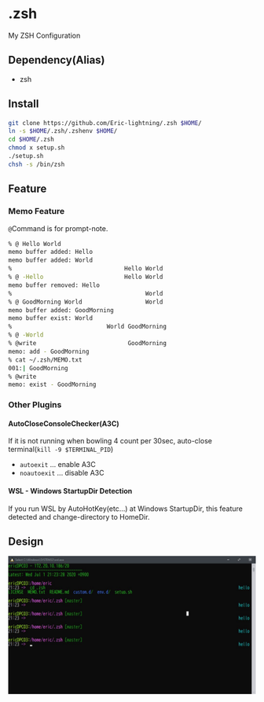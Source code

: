 # .zsh

My ZSH Configuration

## Dependency(Alias)

- zsh

## Install

```bash
git clone https://github.com/Eric-lightning/.zsh $HOME/
ln -s $HOME/.zsh/.zshenv $HOME/
cd $HOME/.zsh
chmod x setup.sh
./setup.sh
chsh -s /bin/zsh
```

## Feature

### Memo Feature
`@`Command is for prompt-note.
```sh
% @ Hello World
memo buffer added: Hello
memo buffer added: World
%                                Hello World
% @ -Hello                       Hello World
memo buffer removed: Hello
%                                      World
% @ GoodMorning World                  World
memo buffer added: GoodMorning
memo buffer exist: World
%                           World GoodMorning
% @ -World
% @write                          GoodMorning
memo: add - GoodMorning
% cat ~/.zsh/MEMO.txt
001:| GoodMorning
% @write
memo: exist - GoodMorning
```

### Other Plugins

#### AutoCloseConsoleChecker(A3C)
If it is not running when bowling 4 count per 30sec,
auto-close terminal(`kill -9 $TERMINAL_PID`)

- `autoexit` ... enable A3C
- `noautoexit` ... disable A3C

#### WSL - Windows StartupDir Detection
If you run WSL by AutoHotKey(etc...) at Windows StartupDir,
this feature detected and change-directory to HomeDir.

## Design

![zsh design 20200701](lib/zsh.jpg)

